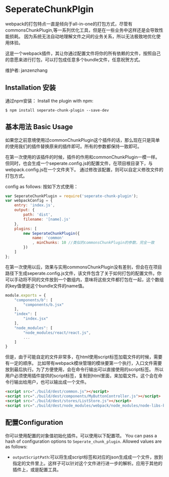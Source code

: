 SeperateChunkPlgin
===================
webpack的打包特点一直是倾向于all-in-one的打包方式，尽管有commonsChunkPlugin,等一系列优化工具，但是在一些业务中这样还是会导致性能损耗。 因为系统无法自动地理解文件之间的业务关系，所以无法极致地优化使用体验。

这是一个webpack插件，其让你通过配置文件将你的所有依赖的文件，按照自己的意愿来进行打包，可以打包成任意多个bundle文件，任意祝贺方式。

维护者: janzenzhang

Installation 安装
------------
通过npm安装：
Install the plugin with npm:
```shell
$ npm install seperate-chunk-plugin --save-dev
```

基本用法 Basic Usage
-----------
如果您之前意境使用过commonChunkPlugin这个插件的话，那么现在只是简单的使用我们的插件替换原来的插件即可。所有的参数都保持一致即可。

在第一次使用的该插件的时候，插件的作用和commonChunkPlugin一模一样。
但同时，也会生成一个seperate.config.js的配置文件，在项目根目录下，与webpack.config.js在一个文件夹下。
通过修改该配置，则可以自定义修改文件的打包方式。

config as follows:
按如下方式使用：

```javascript
var SeperateChunkPlugin = require('seperate-chunk-plugin');
var webpackConfig = {
	entry: 'index.js',
	output: {
		path: 'dist',
		filename: '[name].js'
	},
	plugins: [
		new SeperateChunkPlugin({
			name: 'common'
			, minChunks: 10 //类似的commonsChunkPlugin的参数，完全一致
		})
	]
};
```
在第一次使用以后，效果与实用commonsChunkPlugin没有差别，但会在在项目路径下生成seperate.config.js文件，该文件包含了关于如何打包的配置文件。你可以手动将不同的文件放到一个数组内，意味将这些文件都打包在一起，这个数组的key值便是这个bundle文件的name值。

```javascript
module.exports = {
	"components/b": [
		"components/b.jsx"
	],
	"index": [
		"index.jsx"
	],
	"node_modules": [
		"node_modules/react/react.js",
		...
	]
}
```
但是，由于可能自定的文件非常多，在html使用script标签加载文件的时候，需要有一定的顺序。
比如带有webpack模块管理的模块要第一个执行，入口文件需要放到最后执行。为了方便使用，会在命令行输出可以直接使用的script标签。
所以用户必须使用插件提供的script标签，复制到html里面，来加载文件。这个会在命令行输出给用户，也可以输出成一个文件。

```html
<script src="./build/dest/common.js"></script>
<script src="./build/dest/components/MyButtonController.js"></script>
<script src="./build/dest/stores/ListStore.js"></script>
<script src="./build/dest/node_modules/webpack/node_modules/node-libs-browser/node_modules/events/events.js"></script>
```

配置Configuration
-------------
你可以使用配置的对象值初始化插件。可以使用以下配置项。
You can pass a hash of configuration options to `Seperate_chunk_plugin`.
Allowed values are as follows:

- `outputScriptPath`:可以将生成script标签和对应的json生成成一个文件，放到指定的文件里上。这样子可以针对这个文件进行进一步的解析。应用于其他的插件上，或是配置工具。
